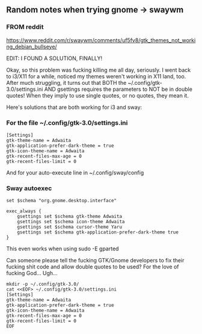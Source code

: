 ## Random notes when trying gnome -> swaywm

### FROM reddit
https://www.reddit.com/r/swaywm/comments/uf5fv8/gtk_themes_not_working_debian_bullseye/

EDIT: I FOUND A SOLUTION, FINALLY!

Okay, so this problem was fucking killing me all day, seriously. I went back to i3/X11 for a while, noticed my themes weren't working in X11 land, too. After much struggling, it turns out that BOTH the ~/.config/gtk-3.0/settings.ini AND gsettings requires the parameters to NOT be in double quotes! When they imply to use single quotes, or no quotes, they mean it.

Here's solutions that are both working for i3 and sway:

### For the file ~/.config/gtk-3.0/settings.ini
```
[Settings]
gtk-theme-name = Adwaita
gtk-application-prefer-dark-theme = true
gtk-icon-theme-name = Adwaita
gtk-recent-files-max-age = 0
gtk-recent-files-limit = 0
```
And for your auto-execute line in ~/.config/sway/config

### Sway autoexec
```
set $schema "org.gnome.desktop.interface"

exec_always {
    gsettings set $schema gtk-theme Adwaita
    gsettings set $schema icon-theme Adwaita
    gsettings set $schema cursor-theme Yaru
    gsettings set $schema gtk-application-prefer-dark-theme true
}
```
This even works when using sudo -E gparted

Can someone please tell the fucking GTK/Gnome developers to fix their fucking shit code and allow double quotes to be used? For the love of fucking God... Ugh...

```
mkdir -p ~/.config/gtk-3.0/              
cat <<EOF> ~/.config/gtk-3.0/settings.ini
[Settings]
gtk-theme-name = Adwaita
gtk-application-prefer-dark-theme = true
gtk-icon-theme-name = Adwaita
gtk-recent-files-max-age = 0
gtk-recent-files-limit = 0
EOF
```
